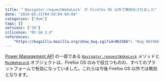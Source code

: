 ```yaml
---
title: "`Navigator.requestWakeLock` が Firefox OS 以外で無効化されました"
date: "2014-03-21T04:50:04-04:00"
categories: ["dom"]
tags: []
versions: ["30"]
cclicense: "BY-SA 3.0"
references:
    "https://bugzilla.mozilla.org/show_bug.cgi?id=963366": "Bug 963366 – Hide navigator.requestWakeLock and MozWakeLock from the web except on Firefox OS"
---
```

[Power Management API](https://developer.mozilla.org/ja/docs/WebAPI/Power_Management) の一部である [`Navigator.requestWakeLock`](https://developer.mozilla.org/ja/docs/Web/API/Navigator.requestWakeLock) メソッドと [`MozWakeLock`](https://developer.mozilla.org/ja/docs/Web/API/MozWakeLock) オブジェクトは、Firefox OS のみで役立つものの、すべてのプラットフォームで有効になっていました。これらは今後 Firefox OS 以外では無効となります。
